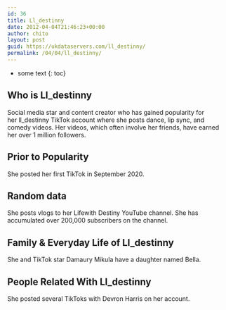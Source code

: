 ```yaml
---
id: 36
title: Ll_destinny
date: 2012-04-04T21:46:23+00:00
author: chito
layout: post
guid: https://ukdataservers.com/ll_destinny/
permalink: /04/04/ll_destinny/
---
```


* some text
{: toc}


## Who is  Ll_destinny
                  
                  
                  
Social media star and content creator who has gained popularity for her ll_destinny TikTok account where she posts dance, lip sync, and comedy videos. Her videos, which often involve her friends, have earned her over 1 million followers. 
                  
                
                
                
## Prior to Popularity 
                  
                  
                  
She posted her first TikTok in September 2020. 
                  
                
                
                
## Random data 
                  
                  
                  
She posts vlogs to her Lifewith Destiny YouTube channel. She has accumulated over 200,000 subscribers on the channel.
                  
                
                
                
## Family & Everyday Life of Ll_destinny
                  
                  
                  
She and TikTok star Damaury Mikula have a daughter named Bella. 
                  
                
                
                
## People Related With  Ll_destinny
                  
                  
                  
She posted several TikToks with Devron Harris on her account. 
                  
                
              
            
          
          
          
    
    
  
